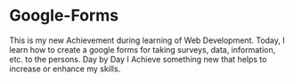 # Google-Forms
This is my new Achievement during learning of Web Development. Today, I learn how to create a google forms for taking surveys, data, information, etc. to the persons. Day by Day I Achieve something new that helps to increase or enhance my skills.    
